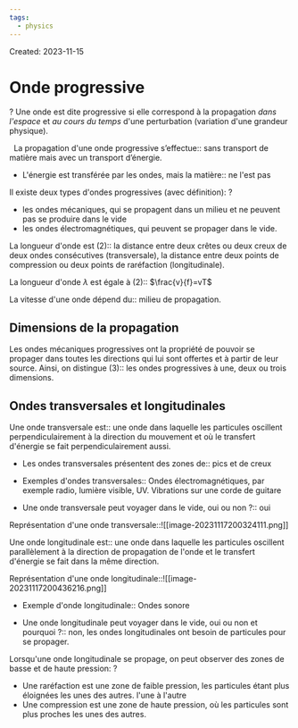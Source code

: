 ```yaml
---
tags:
  - physics
---
```

Created: 2023-11-15

# Onde progressive
?
Une onde est dite progressive si elle correspond à la propagation _dans l'espace_ et _au cours du temps_ d'une perturbation (variation d'une grandeur physique).
<!--SR:!2023-11-29,1,147-->
 
La propagation d'une onde progressive s’effectue:: sans transport de matière mais avec un transport d’énergie.
<!--SR:!2024-05-30,65,160-->


- L'énergie est transférée par les ondes, mais la matière:: ne l'est pas
<!--SR:!2024-05-03,99,250-->

Il existe deux types d'ondes progressives (avec définition):
?
- les ondes mécaniques, qui se propagent dans un milieu et ne peuvent pas se produire dans le vide
- les ondes électromagnétiques, qui peuvent se propager dans le vide.
<!--SR:!2024-07-08,117,207-->

La longueur d'onde est (2):: la distance entre deux crêtes ou deux creux de deux ondes consécutives (transversale), la distance entre deux points de compression ou deux points de raréfaction (longitudinale).
<!--SR:!2024-05-03,84,218-->

La longueur d'onde $\lambda$ est égale à (2):: $\frac{v}{f}=vT$
<!--SR:!2024-08-27,172,250-->

La vitesse d'une onde dépend du:: milieu de propagation.
<!--SR:!2024-06-10,111,238-->

## Dimensions de la propagation
Les ondes mécaniques progressives ont la propriété de pouvoir se propager dans toutes les directions qui lui sont offertes et à partir de leur source. Ainsi, on distingue (3):: les ondes progressives à une, deux ou trois dimensions.
<!--SR:!2024-04-26,94,250-->

## Ondes transversales et longitudinales
Une onde transversale est:: une onde dans laquelle les particules oscillent perpendiculairement à la direction du mouvement et où le transfert d'énergie se fait perpendiculairement aussi.
<!--SR:!2024-04-05,24,130-->
- Les ondes transversales présentent des zones de:: pics et de creux
<!--SR:!2024-08-19,155,230-->
- Exemples d'ondes transversales:: Ondes électromagnétiques, par exemple radio, lumière visible, UV. Vibrations sur une corde de guitare
<!--SR:!2024-06-13,124,250-->
- Une onde transversale peut voyager dans le vide, oui ou non ?:: oui
<!--SR:!2024-06-27,138,267-->

Représentation d'une onde transversale::![[image-20231117200324111.png]]
<!--SR:!2024-06-14,124,250-->


Une onde longitudinale est:: une onde dans laquelle les particules oscillent parallèlement à la direction de propagation de l'onde et le transfert d'énergie se fait dans la même direction.
<!--SR:!2024-04-23,79,210-->

Représentation d'une onde longitudinale::![[image-20231117200436216.png]]
<!--SR:!2024-05-13,98,230-->

- Exemple d'onde longitudinale:: Ondes sonore
<!--SR:!2024-07-09,137,247-->
- Une onde longitudinale peut voyager dans le vide, oui ou non et pourquoi ?:: non, les ondes longitudinales ont besoin de particules pour se propager.
<!--SR:!2024-04-13,88,247-->

Lorsqu'une onde longitudinale se propage, on peut observer des zones de basse et de haute pression:
?
- Une raréfaction est une zone de faible pression, les particules étant plus éloignées les unes des autres. l'une à l'autre
- Une compression est une zone de haute pression, où les particules sont plus proches les unes des autres.
<!--SR:!2024-10-09,194,247-->

